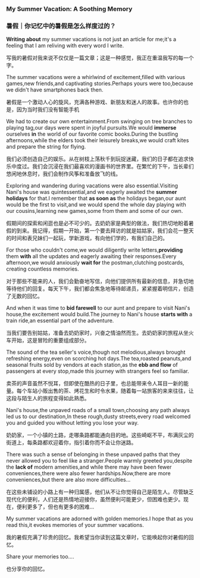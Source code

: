 ### My Summer Vacation: A Soothing Memory
### 暑假｜你记忆中的暑假是怎么样度过的？

**Writing about** my summer vacations is not just an article for me;it's a feeling that I am reliving with every word I write.

写我的暑假对我来说不仅仅是一篇文章；这是一种感觉，我正在重温我写的每一个字。

The summer vacations were a whirlwind of excitement,filled with various games,new friends,and captivating stories.Perhaps yours were too,because we didn't have smartphones back then.

暑假是一个激动人心的旋风，充满各种游戏、新朋友和迷人的故事。也许你的也是，因为当时我们没有智能手机

We had to create our own entertainment.From swinging on tree branches to playing tag,our days were spent in joyful pursuits.We would **immerse** ourselves **in** the world of our favorite comic books.During the bustling afternoons,while the elders took their leisurely breaks,we would craft kites and prepare the string for flying.

我们必须创造自己的娱乐。从在树枝上荡秋千到玩捉迷藏，我们的日子都在追求快乐中度过。我们会沉浸在我们最喜欢的漫画书的世界里。在繁忙的下午，当长辈们悠闲地休息时，我们会制作风筝和准备放飞的线。

Exploring and wandering during vacations were also essential.Visiting Nani's house was quintessential,and we eagerly awaited the **summer holidays** for that.I remember that **as soon as** the holidays began,our aunt would be the first to visit,and we would spend the whole day playing with our cousins,learning new games,some from them and some of our own.

假期间的探索和闲逛也是必不可少的。去奶奶家是典型的做法，我们热切地盼着暑假的到来。我记得，假期一开始，第一个要去拜访的就是姑姑家，我们会花一整天的时间和表兄妹们一起玩，学新游戏，有向他们学的，有我们自己的。

For those who couldn't come,we would diligently write letters,**providing** them **with** all the updates and eagerly awaiting their responses.Every afternoon,we would anxiously **wait for** the postman,clutching postcards, creating countless memories.

对于那些不能来的人，我们会勤奋地写信，向他们提供所有最新的信息，并急切地等待他们的回复。每天下午，我们都会焦急地等待邮递员，紧紧握着明信片，创造了无数的回忆。

And when it was time to **bid farewell** to our aunt and prepare to visit Nani's house,the excitement would build.The journey to Nani's house **starts with** a train ride,an essential part of the adventure.

当我们要告别姑姑，准备去奶奶家时，兴奋之情油然而生。去奶奶家的旅程从坐火车开始，这是冒险的重要组成部分。

The sound of the tea seller's voice,though not melodious,always brought refreshing energy,even on scorching hot days.The tea,roasted peanuts,and seasonal fruits sold by vendors at each station,as the **ebb and flow** of passengers at every stop,made this journey with strangers feel so familiar.

卖茶的声音虽然不悦耳，但即使在酷热的日子里，也总能带来令人耳目一新的能量。每个车站小贩出售的茶、烤花生和时令水果，随着每一站旅客的来来往往，让这段与陌生人的旅程变得如此熟悉。

Nani's house,the unpaved roads of a small town,choosing any path always led us to our destination,In these rough,dusty streets,every road welcomed you and guided you without letting you lose your way.

奶奶家，一个小镇的土路，走哪条路都能通向目的地。这些崎岖不平，布满灰尘的街道上，每条路都欢迎着你，指引着你而不会让你迷路。

There was such a sense of belonging in these unpaved paths that they never allowed you to feel like a stranger.People warmly greeted you,despite the **lack of** modern amenities,and while there may have been fewer conveniences,there were also fewer hardships.Now,there are more conveniences,but there are also more difficulties...

在这些未铺设的小路上有一种归属感，他们从不让你觉得自己是陌生人。尽管缺乏现代化的便利，人们还是热情地迎接你，虽然便利可能更少，但困难也更少。现在，便利更多了，但也有更多的困难...

My summer vacations are adorned with golden memories.I hope that as you read this,it evokes memories of your summer vacations.

我的暑假充满了珍贵的回忆。我希望当你读到这篇文章时，它能唤起你对暑假的回忆。

Share your memories too….

也分享你的回忆。